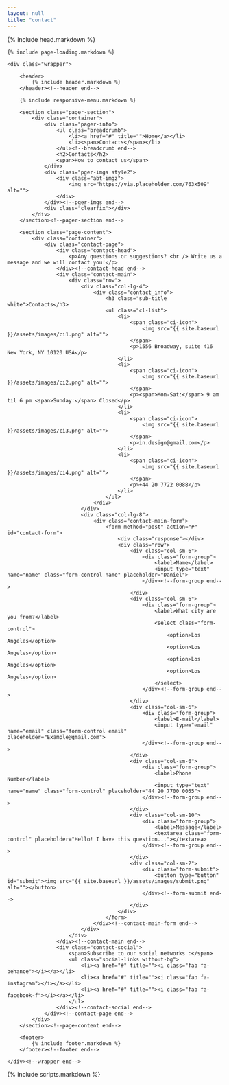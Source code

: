 ```yaml
---
layout: null
title: "contact"
---
```

<html lang="en">
{% include head.markdown %}


<body>

	{% include page-loading.markdown %}

	<div class="wrapper">
			
		<header>
			{% include header.markdown %}
		</header><!--header end-->

		{% include responsive-menu.markdown %}

		<section class="pager-section">
			<div class="container">
				<div class="pager-info">
					<ul class="breadcrumb">
						<li><a href="#" title="">Home</a></li>
						<li><span>Contacts</span></li>
					</ul><!--breadcrumb end-->
					<h2>Contacts</h2>
					<span>How to contact us</span>
				</div>
				<div class="pger-imgs style2">
					<div class="abt-imgz">
						<img src="https://via.placeholder.com/763x509" alt="">
					</div>
				</div><!--pger-imgs end-->
				<div class="clearfix"></div>
			</div>
		</section><!--pager-section end-->

		<section class="page-content">
			<div class="container">
				<div class="contact-page">
					<div class="contact-head">
						<p>Any questions or suggestions? <br /> Write us a message and we will contact you!</p>
					</div><!--contact-head end-->
					<div class="contact-main">
						<div class="row">
							<div class="col-lg-4">
								<div class="contact_info">
									<h3 class="sub-title white">Contacts</h3>
									<ul class="cl-list">
										<li>
											<span class="ci-icon">
												<img src="{{ site.baseurl }}/assets/images/ci1.png" alt="">
											</span>
											<p>1556 Broadway, suite 416 New York, NY 10120 USA</p>
										</li>
										<li>
											<span class="ci-icon">
												<img src="{{ site.baseurl }}/assets/images/ci2.png" alt="">
											</span>
											<p><span>Mon-Sat:</span> 9 am til 6 pm <span>Sunday:</span> Closed</p>
										</li>
										<li>
											<span class="ci-icon">
												<img src="{{ site.baseurl }}/assets/images/ci3.png" alt="">
											</span>
											<p>in.design@gmail.com</p>
										</li>
										<li>
											<span class="ci-icon">
												<img src="{{ site.baseurl }}/assets/images/ci4.png" alt="">
											</span>
											<p>+44 20 7722 0088</p>
										</li>
									</ul>
								</div>
							</div>
							<div class="col-lg-8">
								<div class="contact-main-form">
									<form method="post" action="#" id="contact-form">
										<div class="response"></div>
										<div class="row">
											<div class="col-sm-6">
												<div class="form-group">
													<label>Name</label>
													<input type="text" name="name" class="form-control name" placeholder="Daniel">
												</div><!--form-group end-->
											</div>
											<div class="col-sm-6">
												<div class="form-group">
													<label>What city are you from?</label>
													<select class="form-control">
														<option>Los Angeles</option>
														<option>Los Angeles</option>
														<option>Los Angeles</option>
														<option>Los Angeles</option>
													</select>
												</div><!--form-group end-->
											</div>
											<div class="col-sm-6">
												<div class="form-group">
													<label>E-mail</label>
													<input type="email" name="email" class="form-control email" placeholder="Example@gmail.com">
												</div><!--form-group end-->
											</div>
											<div class="col-sm-6">
												<div class="form-group">
													<label>Phone Number</label>
													<input type="text" name="name" class="form-control" placeholder="44 20 7700 0055">
												</div><!--form-group end-->
											</div>
											<div class="col-sm-10">
												<div class="form-group">
													<label>Message</label>
													<textarea class="form-control" placeholder="Hello! I have this question..."></textarea>
												</div><!--form-group end-->
											</div>
											<div class="col-sm-2">
												<div class="form-submit">
													<button type="button" id="submit"><img src="{{ site.baseurl }}/assets/images/submit.png" alt=""></button>
												</div><!--form-submit end-->
											</div>
										</div>
									</form>
								</div><!--contact-main-form end-->
							</div>
						</div>
					</div><!--contact-main end-->
					<div class="contact-social">
						<span>Subscribe to our social networks :</span>
						<ul class="social-links without-bg">
							<li><a href="#" title=""><i class="fab fa-behance"></i></a></li>
							<li><a href="#" title=""><i class="fab fa-instagram"></i></a></li>
							<li><a href="#" title=""><i class="fab fa-facebook-f"></i></a></li>
						</ul>
					</div><!--contact-social end-->
				</div><!--contact-page end-->
			</div>
		</section><!--page-content end-->

		<footer>
			{% include footer.markdown %}
		</footer><!--footer end-->

	</div><!--wrapper end-->



{% include scripts.markdown %}


</body>

</html>